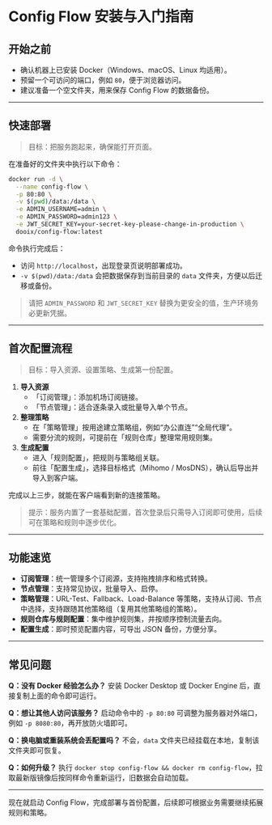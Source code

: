 # Config Flow 安装与入门指南

## 开始之前
- 确认机器上已安装 Docker（Windows、macOS、Linux 均适用）。
- 预留一个可访问的端口，例如 `80`，便于浏览器访问。
- 建议准备一个空文件夹，用来保存 Config Flow 的数据备份。

---

## 快速部署
> 目标：把服务跑起来，确保能打开页面。

在准备好的文件夹中执行以下命令：
```bash
docker run -d \
  --name config-flow \
  -p 80:80 \
  -v $(pwd)/data:/data \
  -e ADMIN_USERNAME=admin \
  -e ADMIN_PASSWORD=admin123 \
  -e JWT_SECRET_KEY=your-secret-key-please-change-in-production \
  dooix/config-flow:latest
```

命令执行完成后：
- 访问 `http://localhost`，出现登录页说明部署成功。
- `-v $(pwd)/data:/data` 会把数据保存到当前目录的 `data` 文件夹，方便以后迁移或备份。

> 请把 `ADMIN_PASSWORD` 和 `JWT_SECRET_KEY` 替换为更安全的值，生产环境务必更新凭据。

---

## 首次配置流程
> 目标：导入资源、设置策略、生成第一份配置。

1. **导入资源**
   - 「订阅管理」：添加机场订阅链接。
   - 「节点管理」：适合逐条录入或批量导入单个节点。
2. **整理策略**
   - 在「策略管理」按用途建立策略组，例如“办公直连”“全局代理”。
   - 需要分流的规则，可提前在「规则仓库」整理常用规则集。
3. **生成配置**
   - 进入「规则配置」，把规则与策略组关联。
   - 前往「配置生成」，选择目标格式（Mihomo / MosDNS），确认后导出并导入到客户端。

完成以上三步，就能在客户端看到新的连接策略。

> 提示：服务内置了一套基础配置，首次登录后只需导入订阅即可使用，后续可在策略和规则中逐步优化。

---

## 功能速览
- **订阅管理**：统一管理多个订阅源，支持拖拽排序和格式转换。
- **节点管理**：支持常见协议，批量导入、启停。
- **策略管理**：URL-Test、Fallback、Load-Balance 等策略，支持从订阅、节点中选择，支持跟随其他策略组（复用其他策略组的策略）。
- **规则仓库与规则配置**：集中维护规则集，并按顺序控制流量去向。
- **配置生成**：即时预览配置内容，可导出 JSON 备份，方便分享。

---

## 常见问题
**Q：没有 Docker 经验怎么办？** 安装 Docker Desktop 或 Docker Engine 后，直接复制上面的命令即可运行。

**Q：想让其他人访问该服务？** 启动命令中的 `-p 80:80` 可调整为服务器对外端口，例如 `-p 8080:80`，再开放防火墙即可。

**Q：换电脑或重装系统会丢配置吗？** 不会，`data` 文件夹已经挂载在本地，复制该文件夹即可恢复。

**Q：如何升级？** 执行 `docker stop config-flow && docker rm config-flow`，拉取最新版镜像后按同样命令重新运行，旧数据会自动加载。

---

现在就启动 Config Flow，完成部署与首份配置，后续即可根据业务需要继续拓展规则和策略。
